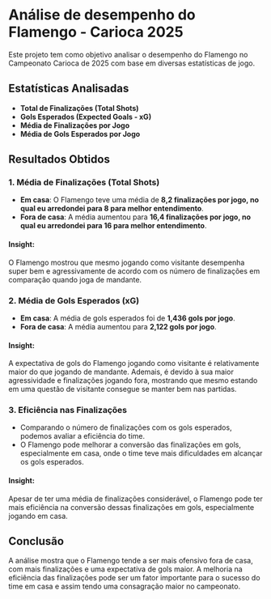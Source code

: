 # Análise de desempenho do Flamengo - Carioca 2025

Este projeto tem como objetivo analisar o desempenho do Flamengo no Campeonato Carioca de 2025 com base em diversas estatísticas de jogo.

## Estatísticas Analisadas

- **Total de Finalizações (Total Shots)**
- **Gols Esperados (Expected Goals - xG)**
- **Média de Finalizações por Jogo**
- **Média de Gols Esperados por Jogo**

## Resultados Obtidos

### 1. **Média de Finalizações (Total Shots)**

- **Em casa**: O Flamengo teve uma média de **8,2 finalizações por jogo, no qual eu arredondei para 8 para melhor entendimento**.
- **Fora de casa**: A média aumentou para **16,4 finalizações por jogo, no qual eu arredondei para 16 para melhor entendimento**.

#### Insight:
O Flamengo mostrou que mesmo jogando como visitante desempenha super bem e agressivamente de acordo com os número de finalizações em comparação quando joga de mandante.

### 2. **Média de Gols Esperados (xG)**

- **Em casa**: A média de gols esperados foi de **1,436 gols por jogo**.
- **Fora de casa**: A média aumentou para **2,122 gols por jogo**.

#### Insight:
A expectativa de gols do Flamengo jogando como visitante é relativamente maior do que jogando de mandante. Ademais, é devido à sua maior agressividade e finalizações jogando fora, mostrando que mesmo estando em uma questão de visitante consegue se manter bem nas partidas.

### 3. **Eficiência nas Finalizações**

- Comparando o número de finalizações com os gols esperados, podemos avaliar a eficiência do time.
- O Flamengo pode melhorar a conversão das finalizações em gols, especialmente em casa, onde o time teve mais dificuldades em alcançar os gols esperados.

#### Insight:
Apesar de ter uma média de finalizações considerável, o Flamengo pode ter mais eficiência na conversão dessas finalizações em gols, especialmente jogando em casa.

## Conclusão

A análise mostra que o Flamengo tende a ser mais ofensivo fora de casa, com mais finalizações e uma expectativa de gols maior. A melhoria na eficiência das finalizações pode ser um fator importante para o sucesso do time em casa e assim tendo uma consagração maior no campeonato.